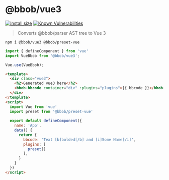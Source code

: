 # @bbob/vue3

[![install size](https://packagephobia.now.sh/badge?p=@bbob/vue3)](https://packagephobia.now.sh/result?p=@bbob/vue3) [![Known Vulnerabilities](https://snyk.io/test/github/JiLiZART/bbob/badge.svg?targetFile=packages%2Fbbob-vue3%2Fpackage.json)](https://snyk.io/test/github/JiLiZART/bbob?targetFile=packages%2Fbbob-vue3%2Fpackage.json)

> Converts @bbob/parser AST tree to Vue 3

```shell
npm i @bbob/vue3 @bbob/preset-vue
```

```js
import { defineComponent } from 'vue'
import VueBbob from '@bbob/vue3';

Vue.use(VueBbob);
```

```html
<template>
  <div class="vue3">
    <h2>Generated vue3 here</h2>
    <bbob-bbcode container="div" :plugins="plugins">{{ bbcode }}</bbob-bbcode>
  </div>
</template>
<script>
  import Vue from 'vue'
  import preset from '@bbob/preset-vue'
  
  export default defineComponent({
    name: 'App',
    data() {
      return {
        bbcode: 'Text [b]bolded[/b] and [i]Some Name[/i]',
        plugins: [
          preset()
        ],
      }
    }
  })
</script>
```
